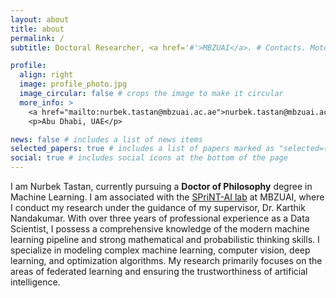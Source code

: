 ```yaml
---
layout: about
title: about
permalink: /
subtitle: Doctoral Researcher, <a href='#'>MBZUAI</a>. # Contacts. Moto. Etc.

profile:
  align: right
  image: profile_photo.jpg
  image_circular: false # crops the image to make it circular
  more_info: >
    <a href="mailto:nurbek.tastan@mbzuai.ac.ae">nurbek.tastan@mbzuai.ac.ae</a>
    <p>Abu Dhabi, UAE</p> 

news: false # includes a list of news items
selected_papers: true # includes a list of papers marked as "selected={true}"
social: true # includes social icons at the bottom of the page
---
```


<!-- Write your biography here. Tell the world about yourself. Link to your favorite [subreddit](http://reddit.com). You can put a picture in, too. The code is already in, just name your picture `prof_pic.jpg` and put it in the `img/` folder.

Put your address / P.O. box / other info right below your picture. You can also disable any of these elements by editing `profile` property of the YAML header of your `_pages/about.md`. Edit `_bibliography/papers.bib` and Jekyll will render your [publications page](/al-folio/publications/) automatically.

Link to your social media connections, too. This theme is set up to use [Font Awesome icons](https://fontawesome.com/) and [Academicons](https://jpswalsh.github.io/academicons/), like the ones below. Add your Facebook, Twitter, LinkedIn, Google Scholar, or just disable all of them. -->

I am Nurbek Tastan, currently pursuing a <b>Doctor of Philosophy</b> degree in Machine Learning. I am associated with the [SPriNT-AI lab](https://www.sprintai.org/) at MBZUAI, where I conduct my research under the guidance of my supervisor, Dr. Karthik Nandakumar. With over three years of professional experience as a Data Scientist, I possess a comprehensive knowledge of the modern machine learning pipeline and strong mathematical and probabilistic thinking skills. I specialize in modeling complex machine learning, computer vision, deep learning, and optimization algorithms. My research primarily focuses on the areas of federated learning and ensuring the trustworthiness of artificial intelligence. 